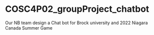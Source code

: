 # COSC4P02_groupProject_chatbot
Our NB team design a Chat bot for Brock university and 2022 Niagara Canada Summer Game
